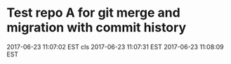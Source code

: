 # Test repo A for git merge and migration with commit history

2017-06-23 11:07:02 EST cls
2017-06-23 11:07:31 EST
2017-06-23 11:08:09 EST
